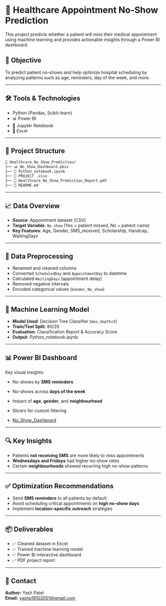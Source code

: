 # 🏥 Healthcare Appointment No-Show Prediction

This project predicts whether a patient will miss their medical appointment using machine learning and provides actionable insights through a Power BI dashboard.

## 📌 Objective
To predict patient no-shows and help optimize hospital scheduling by analyzing patterns such as age, reminders, day of the week, and more.

---

## 🛠️ Tools & Technologies

-  Python (Pandas, Scikit-learn)
- 📊 Power BI
- 📓 Jupyter Notebook
- 📁 Excel

---

## 📂 Project Structure

```bash
📁 Healthcare_No_Show_Prediction/
├── 📊 No_Show_Dashboard.pbix                       
├── 📓 Python_notebook.ipynb 
├── 📁 PROJECT .xlsx          
├── 📄 Healthcare_No_Show_Prediction_Report.pdf 
├── 📄 README.md                                 
```
---

## 📈 Data Overview

- **Source**: Appointment dataset (CSV)
- **Target Variable**: `No_show` (Yes = patient missed, No = patient came)
- **Key Features**: Age, Gender, SMS_received, Scholarship, Handcap, WaitingDays

---

## 🧹 Data Preprocessing

- Renamed and cleaned columns
- Converted `ScheduledDay` and `AppointmentDay` to datetime
- Calculated `WaitingDays` (appointment delay)
- Removed negative intervals
- Encoded categorical values (`Gender`, `No_show`)

---

## 🤖 Machine Learning Model

- **Model Used**: Decision Tree Classifier (`max_depth=5`)
- **Train/Test Split**: 80/20
- **Evaluation**: Classification Report & Accuracy Score
- **Output**: Python_notebook.ipynb

---

## 📊 Power BI Dashboard

Key visual insights:
- No-shows by **SMS reminders**
- No-shows across **days of the week**
- Impact of **age**, **gender**, and **neighbourhood**
- Slicers for custom filtering

- <a href="https://github.com/yashh1910/Healthcare-Appointment-No-Show-Prediction/blob/main/No_Show_Dashboard.pbix"> No_Show_Dashboard</a>

---

## 🔍 Key Insights

- Patients **not receiving SMS** are more likely to miss appointments
- **Wednesdays and Fridays** had higher no-show rates
- Certain **neighbourhoods** showed recurring high no-show patterns

---

## ✅ Optimization Recommendations

- Send **SMS reminders** to all patients by default
- Avoid scheduling critical appointments on **high no-show days**
- Implement **location-specific outreach** strategies

---

## 📦 Deliverables

- ✅ Cleaned dataset in Excel
- ✅ Trained machine learning model
- ✅ Power BI interactive dashboard
- ✅ PDF project report 

---

## 📧 Contact

**Author:** Yash Patel  
**Email:** yashp19102001@gmail.com





